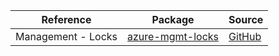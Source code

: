 | Reference | Package | Source |
|---|---|---|
|Management - Locks|[azure-mgmt-locks](https://repo1.maven.org/maven2/com/microsoft/azure/azure-mgmt-locks)|[GitHub](https://github.com/Azure/azure-sdk-for-java/blob/main/)|
